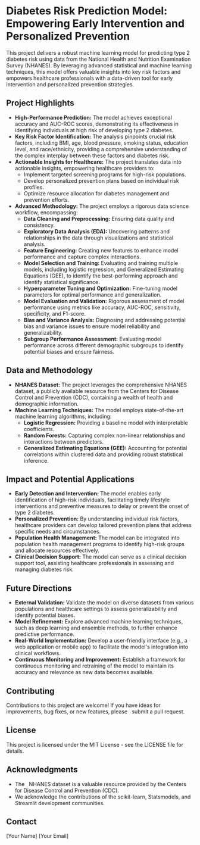 # Diabetes Risk Prediction Model: Empowering Early Intervention and Personalized Prevention

This project delivers a robust machine learning model for predicting type 2 diabetes risk using data from the National Health and Nutrition Examination Survey (NHANES). By leveraging advanced statistical and machine learning techniques, this model offers valuable insights into key risk factors and empowers healthcare professionals with a data-driven tool for early intervention and personalized prevention strategies.

## Project Highlights

* **High-Performance Prediction:** The model achieves exceptional accuracy and AUC-ROC scores, demonstrating its effectiveness in identifying individuals at high risk of developing type 2 diabetes.
* **Key Risk Factor Identification:**  The analysis pinpoints crucial risk factors, including BMI, age, blood pressure, smoking status, education level, and race/ethnicity, providing a comprehensive understanding of the complex interplay between these factors and diabetes risk.
* **Actionable Insights for Healthcare:** The project translates data into actionable insights, empowering healthcare providers to:
    * Implement targeted screening programs for high-risk populations.
    * Develop personalized prevention plans based on individual risk profiles.
    * Optimize resource allocation for diabetes management and prevention efforts.
* **Advanced Methodology:** The project employs a rigorous data science workflow, encompassing:
    * **Data Cleaning and Preprocessing:** Ensuring data quality and consistency.
    * **Exploratory Data Analysis (EDA):**  Uncovering patterns and relationships in the data through visualizations and statistical analysis.
    * **Feature Engineering:**  Creating new features to enhance model performance and capture complex interactions.
    * **Model Selection and Training:**  Evaluating and training multiple models, including logistic regression, and Generalized Estimating Equations (GEE), to identify the best-performing approach and identify statistical significance.
    * **Hyperparameter Tuning and Optimization:** Fine-tuning model parameters for optimal performance and generalization.
    * **Model Evaluation and Validation:** Rigorous assessment of model performance using metrics like accuracy, AUC-ROC, sensitivity, specificity, and F1-score.
    * **Bias and Variance Analysis:**  Diagnosing and addressing potential bias and variance issues to ensure model reliability and generalizability.
    * **Subgroup Performance Assessment:** Evaluating model performance across different demographic subgroups to identify potential biases and ensure fairness.

## Data and Methodology

* **NHANES Dataset:** The project leverages the comprehensive NHANES dataset, a publicly available resource from the Centers for Disease Control and Prevention (CDC), containing a wealth of health and demographic information.
* **Machine Learning Techniques:**  The model employs state-of-the-art machine learning algorithms, including:
    * **Logistic Regression:**  Providing a baseline model with interpretable coefficients.
    * **Random Forests:**  Capturing complex non-linear relationships and interactions between predictors.
    * **Generalized Estimating Equations (GEE):**  Accounting for potential correlations within clustered data and providing robust statistical inference.

## Impact and Potential Applications

* **Early Detection and Intervention:** The model enables early identification of high-risk individuals, facilitating timely lifestyle interventions and preventive measures to delay or prevent the onset of type 2 diabetes.
* **Personalized Prevention:** By understanding individual risk factors, healthcare providers can develop tailored prevention plans that address specific needs and circumstances.
* **Population Health Management:** The model can be integrated into population health management programs to identify high-risk groups and allocate resources effectively.
* **Clinical Decision Support:** The model can serve as a clinical decision support tool, assisting healthcare professionals in assessing and managing diabetes risk.

## Future Directions

* **External Validation:** Validate the model on diverse datasets from various populations and healthcare settings to assess generalizability and identify potential biases.
* **Model Refinement:** Explore advanced machine learning techniques, such as deep learning and ensemble methods, to further enhance predictive performance.
* **Real-World Implementation:** Develop a user-friendly interface (e.g., a web application or mobile app) to facilitate the model's integration into clinical workflows.
* **Continuous Monitoring and Improvement:**  Establish a framework for continuous monitoring and retraining of the model to maintain its accuracy and relevance as new data becomes available.

## Contributing

Contributions to this project are welcome! If you have ideas for improvements, bug fixes, or new features, please   
 submit a pull request.

## License

This project is licensed under the MIT License - see the LICENSE file for details.

## Acknowledgments

* The   
 NHANES dataset is a valuable resource provided by the Centers for Disease Control and Prevention (CDC).
* We acknowledge the contributions of the scikit-learn, Statsmodels, and Streamlit development communities.

## Contact

[Your Name]
[Your Email]
